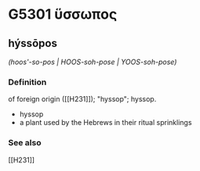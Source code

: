 # G5301 ὕσσωπος

## hýssōpos

_(hoos'-so-pos | HOOS-soh-pose | YOOS-soh-pose)_

### Definition

of foreign origin ([[H231]]); "hyssop"; hyssop.

- hyssop
- a plant used by the Hebrews in their ritual sprinklings

### See also

[[H231]]

